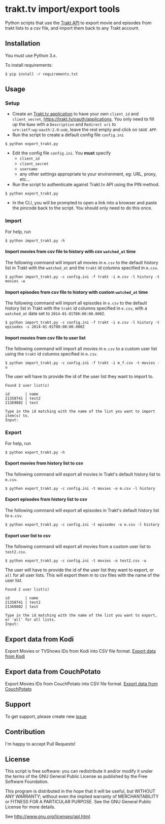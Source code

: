 # trakt.tv import/export tools

Python scripts that use the [Trakt API](https://trakt.docs.apiary.io/) to export movie and episodes from trakt lists to a csv file, and import them back to any Trakt account. 

## Installation 

You must use Python 3.x.

To install requirements: 

```console
$ pip install -r requirements.txt
```

## Usage

### Setup

* Create an [Trakt.tv application](https://trakt.tv/oauth/applications) to have your own ``client_id`` and ``client_secret``, https://trakt.tv/oauth/applications.
You only need to fill up the ``Name`` with a ``Description`` and ``Redirect uri`` to `urn:ietf:wg:oauth:2.0:oob`, leave the rest empty and click on ``SAVE APP``.
* Run the script to create a default config file ``config.ini``
```
$ python export_trakt.py
```
* Edit the config file ``config.ini``. You **must** specify 
	* ``client_id``
	* ``client_secret``
	* ``username``
	* any other settings appropriate to your environment, eg: URL, proxy, etc...
* Run the script to authenticate against Trakt.tv API using the PIN method.
```
$ python export_trakt.py
```
* In the CLI, you will be prompted to open a link into a browser and paste the pincode back to the script. You should only need to do this once.

### Import 

For help, run 
```console
$ python import_trakt.py -h
```
#### Import movies from csv file to history with csv ``watched_at`` time 
The following command will import all movies in  ``m.csv`` to the default history list in Trakt with the ``watched_at`` and the  ``trakt``  id columns specified in ``m.csv``. 
```console
$ python import_trakt.py -c config.ini -f trakt -i m.csv -l history -t movies -w
```
#### Import episodes from csv file to history with custom ``watched_at`` time 
The following command will import all episodes in ``e.csv`` to the default history list in Trakt with the ``trakt`` id columns specified in ``e.csv``, with a ``watched_at`` date set to ``2014-01-01T00:00:00.000Z``. 
```console
$ python import_trakt.py -c config.ini -f trakt -i e.csv -l history -t episodes -s 2014-01-01T00:00:00.000Z
```
#### Import movies from csv file to user list 
The following command will import all movies in  ``m.csv`` to a custom user list using the ``trakt`` id columns specified in ``m.csv``. 
```console
$ python import_trakt.py -c config.ini -f trakt -i m_f.csv -t movies -u
```

The user will have to provide the id of the user list they want to import to. 
```console
Found 2 user list(s)

id       | name
21358741 | test2
21369802 | test

Type in the id matching with the name of the list you want to import item(s) to.
Input: 
```

### Export

For help, run 
```console
$ python export_trakt.py -h
```
#### Export movies from history list to csv
The following command will export all movies in Trakt's default history list to ``m.csv``.
```console
$ python export_trakt.py -c config.ini -t movies -o m.csv -l history
```
#### Export episodes from history list to csv
The following command will export all episodes in Trakt's default history list to ``e.csv``.
```console
$ python export_trakt.py -c config.ini -t episodes -o e.csv -l history
```
#### Export user list to csv 
The following command will export all movies from a custom user list to ``test2.csv``. 
```console
$ python export_trakt.py -c config.ini -t movies -o test2.csv -u
```

The user will have to provide the id of the user list they want to export, or ``all`` for all user lists. This will export them in to csv files with the name of the user list.  
```console
Found 2 user list(s)

id       | name
21358741 | test2
21369802 | test

Type in the id matching with the name of the list you want to export, or 'all' for all lists.
Input:
```

## Export data from Kodi

Export Movies or TVShows IDs from Kodi into CSV file format.
[Export data from Kodi](KODI.md)

## Export data from CouchPotato

Export Movies IDs from CouchPotato into CSV file format.
[Export data from CouchPotato](CouchPotato.md)

## Support

To get support, please create new [issue](https://github.com/xbgmsharp/trakt/issues)

## Contribution
I'm happy to accept Pull Requests! 

## License

This script is free software:  you can redistribute it and/or  modify  it under  the  terms  of the  GNU  General  Public License  as published by the Free Software Foundation.

This program is distributed in the hope  that it will be  useful, but WITHOUT ANY WARRANTY; without even the  implied warranty of MERCHANTABILITY or FITNESS FOR A PARTICULAR PURPOSE. See the GNU General Public License for more details.

See <http://www.gnu.org/licenses/gpl.html>.
